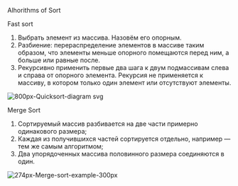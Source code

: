 Alhorithms of Sort

Fast sort
1) Выбрать элемент из массива. Назовём его опорным.
2) Разбиение: перераспределение элементов в массиве таким образом, что элементы меньше опорного помещаются перед ним, а больше или равные после.
3) Рекурсивно применить первые два шага к двум подмассивам слева и справа от опорного элемента. Рекурсия не применяется к массиву, в котором только один элемент или отсутствуют элементы.

![800px-Quicksort-diagram svg](https://user-images.githubusercontent.com/37710447/118929732-f513b400-b955-11eb-8e33-06513942c5ce.png)

Merge Sort
1) Сортируемый массив разбивается на две части примерно одинакового размера;
2) Каждая из получившихся частей сортируется отдельно, например — тем же самым алгоритмом;
3) Два упорядоченных массива половинного размера соединяются в один.

![274px-Merge-sort-example-300px](https://user-images.githubusercontent.com/37710447/118929875-1f657180-b956-11eb-8cef-a68c9f33214a.gif)
